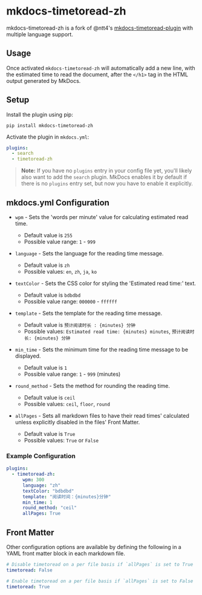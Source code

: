 # mkdocs-timetoread-zh

mkdocs-timetoread-zh is a fork of @ntt4's [mkdocs-timetoread-plugin](https://github.com/ntt4/mkdocs-timetoread-plugin) with multiple language support.

## Usage

Once activated `mkdocs-timetoread-zh` will automatically add a new line, with the estimated time to read the document, after the `</h1>` tag in the HTML output generated by MkDocs.

## Setup

Install the plugin using pip:

`pip install mkdocs-timetoread-zh`

Activate the plugin in `mkdocs.yml`:

```yaml
plugins:
  - search
  - timetoread-zh
```

> **Note:** If you have no `plugins` entry in your config file yet, you'll likely also want to add the `search` plugin. MkDocs enables it by default if there is no `plugins` entry set, but now you have to enable it explicitly.

## mkdocs.yml Configuration

* `wpm` - Sets the 'words per minute' value for calculating estimated read time.
  * Default value is `255`
  * Possible value range: `1` - `999`

* `language` - Sets the language for the reading time message.
  * Default value is `zh`
  * Possible values: `en`, `zh`, `ja`, `ko`

* `textColor` - Sets the CSS color for styling the 'Estimated read time:' text.
  * Default value is `bdbdbd`
  * Possible value range: `000000` - `ffffff`

* `template` - Sets the template for the reading time message.
  * Default value is `预计阅读时长 : {minutes} 分钟`
  * Possible values: `Estimated read time: {minutes} minutes`, `预计阅读时长: {minutes} 分钟`

* `min_time` - Sets the minimum time for the reading time message to be displayed.
  * Default value is `1`
  * Possible value range: `1` - `999` (minutes)

* `round_method` - Sets the method for rounding the reading time.
  * Default value is `ceil`
  * Possible values: `ceil`, `floor`, `round`

* `allPages` - Sets all markdown files to have their read times' calculated unless explicitly disabled in the files' Front Matter.
  * Default value is `True`
  * Possible values: `True` or `False`

### Example Configuration

```yaml
plugins:
  - timetoread-zh:
      wpm: 300
      language: "zh"
      textColor: "bdbdbd"
      template: "阅读时间：{minutes}分钟"
      min_time: 1
      round_method: "ceil"
      allPages: True
```

## Front Matter

Other configuration options are available by defining the following in a YAML front matter block in each markdown file.

```yaml
# Disable timetoread on a per file basis if `allPages` is set to True
timetoread: False
```

```yaml
# Enable timetoread on a per file basis if `allPages` is set to False
timetoread: True
```
